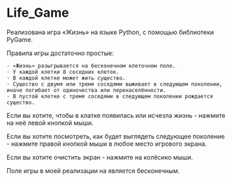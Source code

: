 # Life_Game

Реализована игра «Жизнь» на языке Python, с помощью библиотеки PyGame.

Правила игры достаточно простые:

    · «Жизнь» разыгрывается на бесконечном клеточном поле.
    · У каждой клетки 8 соседних клеток.
    · В каждой клетке может жить существо.
    · Существо с двумя или тремя соседями выживает в следующем поколении, иначе погибает от одиночества или перенаселённости.
    · В пустой клетке с тремя соседями в следующем поколении рождается существо.


Если вы хотите, чтобы в клатке появилась или исчезла жизнь - 
нажмите на неё левой кнопкой мыши.

Если вы хотите посмотреть, как будет выглядеть следующее поколение - 
нажмите правой кнопкой мыши в любое место игрового экрана.

Если вы хотите очистить экран -
нажмите на колёсико мыши.

Поле игры в моей реализации на является бесконечным.
    
